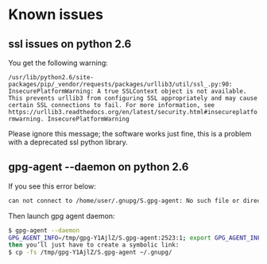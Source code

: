 # Known issues

## ssl issues on python 2.6

You get the following warning:

`/usr/lib/python2.6/site-packages/pip/_vendor/requests/packages/urllib3/util/ssl_.py:90: InsecurePlatformWarning: A true SSLContext object is not available. This prevents urllib3 from configuring SSL appropriately and may cause certain SSL connections to fail. For more information, see https://urllib3.readthedocs.org/en/latest/security.html#insecureplatformwarning.
 InsecurePlatformWarning`

Please ignore this message; the software works just fine, this is a problem with a deprecated ssl python library.

## gpg-agent --daemon on python 2.6

If you see this error below:

```bash
can not connect to /home/user/.gnupg/S.gpg-agent: No such file or directory
```

Then launch gpg agent daemon:

```bash
$ gpg-agent --daemon
GPG_AGENT_INFO=/tmp/gpg-Y1AjlZ/S.gpg-agent:2523:1; export GPG_AGENT_INFO;
then you’ll just have to create a symbolic link:
$ cp -fs /tmp/gpg-Y1AjlZ/S.gpg-agent ~/.gnupg/
```
